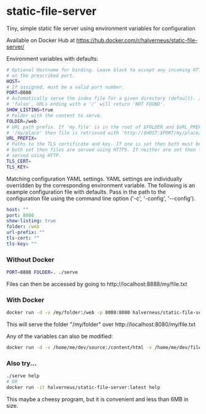 # static-file-server
Tiny, simple static file server using environment variables for configuration

Available on Docker Hub at https://hub.docker.com/r/halverneus/static-file-server/

Environment variables with defaults:
```bash
# Optional Hostname for binding. Leave black to accept any incoming HTTP request
# on the prescribed port.
HOST=
# If assigned, must be a valid port number.
PORT=8080
# Automatically serve the index file for a given directory (default). If set to
# 'false', URLs ending with a '/' will return 'NOT FOUND'.
SHOW_LISTING=true
# Folder with the content to serve.
FOLDER=/web
# URL path prefix. If 'my.file' is in the root of $FOLDER and $URL_PREFIX is
# '/my/place' then file is retrieved with 'http://$HOST:$PORT/my/place/my.file'.
URL_PREFIX=
# Paths to the TLS certificate and key. If one is set then both must be set. If
# both set then files are served using HTTPS. If neither are set then files are
# served using HTTP.
TLS_CERT=
TLS_KEY=
```

Matching configuration YAML settings. YAML settings are individually overridden
by the corresponding environment variable. The following is an example
configuration file with defaults. Pass in the path to the configuration file
using the command line option ('-c', '-config', '--config').

```yaml
host: ""
port: 8080
show-listing: true
folder: /web
url-prefix: ""
tls-cert: ""
tls-key: ""
```

### Without Docker
```bash
PORT=8888 FOLDER=. ./serve
```
Files can then be accessed by going to http://localhost:8888/my/file.txt

### With Docker
```bash
docker run -d -v /my/folder:/web -p 8080:8080 halverneus/static-file-server:latest
```
This will serve the folder "/my/folder" over http://localhost:8080/my/file.txt

Any of the variables can also be modified:
```bash
docker run -d -v /home/me/dev/source:/content/html -v /home/me/dev/files:/content/more/files -e FOLDER=/content -p 8080:8080 halverneus/static-file-server:latest
```

### Also try...
```bash
./serve help
# OR
docker run -it halverneus/static-file-server:latest help
```
This maybe a cheesy program, but it is convenient and less than 6MB in size.
